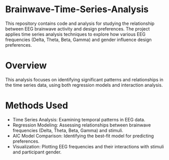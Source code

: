# Brainwave-Time-Series-Analysis
This repository contains code and analysis for studying the relationship between EEG brainwave activity and design preferences. The project applies time series analysis techniques to explore how various EEG frequencies (Delta, Theta, Beta, Gamma) and gender influence design preferences.

# Overview
 This analysis focuses on identifying significant patterns and relationships in the time series data, using both regression models and interaction analysis.

# Methods Used
- Time Series Analysis: Examining temporal patterns in EEG data.
- Regression Modeling: Assessing relationships between brainwave frequencies (Delta, Theta, Beta, Gamma) and stimuli.
- AIC Model Comparison: Identifying the best-fit model for predicting preferences.
- Visualization: Plotting EEG frequencies and their interactions with stimuli and participant gender.
